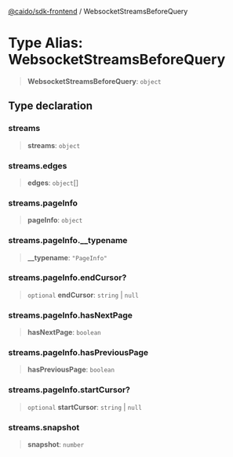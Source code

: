 [@caido/sdk-frontend](../index.md) / WebsocketStreamsBeforeQuery

# Type Alias: WebsocketStreamsBeforeQuery

> **WebsocketStreamsBeforeQuery**: `object`

## Type declaration

### streams

> **streams**: `object`

### streams.edges

> **edges**: `object`[]

### streams.pageInfo

> **pageInfo**: `object`

### streams.pageInfo.\_\_typename

> **\_\_typename**: `"PageInfo"`

### streams.pageInfo.endCursor?

> `optional` **endCursor**: `string` \| `null`

### streams.pageInfo.hasNextPage

> **hasNextPage**: `boolean`

### streams.pageInfo.hasPreviousPage

> **hasPreviousPage**: `boolean`

### streams.pageInfo.startCursor?

> `optional` **startCursor**: `string` \| `null`

### streams.snapshot

> **snapshot**: `number`
